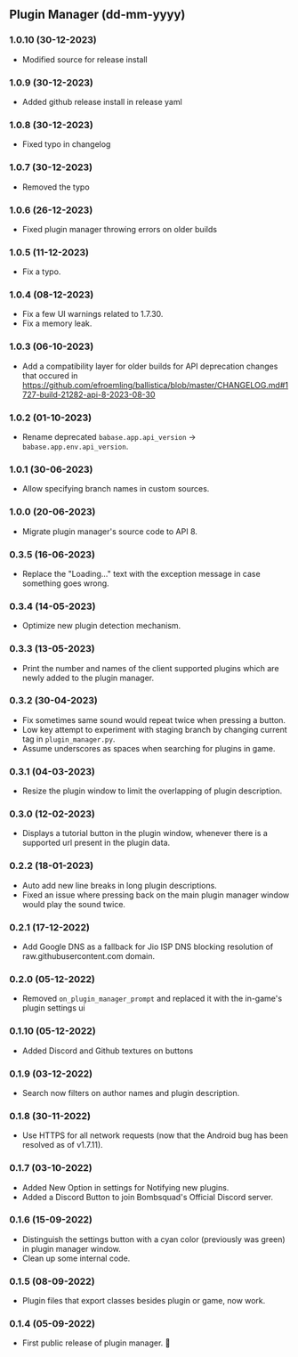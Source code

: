 ## Plugin Manager (dd-mm-yyyy)

### 1.0.10 (30-12-2023)

- Modified source for release install

### 1.0.9 (30-12-2023)

- Added github release install in release yaml

### 1.0.8 (30-12-2023)

- Fixed typo in changelog

### 1.0.7 (30-12-2023)

- Removed the typo

### 1.0.6 (26-12-2023)

- Fixed plugin manager throwing errors on older builds

### 1.0.5 (11-12-2023)

- Fix a typo.

### 1.0.4 (08-12-2023)

- Fix a few UI warnings related to 1.7.30.
- Fix a memory leak.

### 1.0.3 (06-10-2023)

- Add a compatibility layer for older builds for API deprecation changes that occured in https://github.com/efroemling/ballistica/blob/master/CHANGELOG.md#1727-build-21282-api-8-2023-08-30

### 1.0.2 (01-10-2023)

- Rename deprecated `babase.app.api_version` -> `babase.app.env.api_version`.

### 1.0.1 (30-06-2023)

- Allow specifying branch names in custom sources.

### 1.0.0 (20-06-2023)

- Migrate plugin manager's source code to API 8.

### 0.3.5 (16-06-2023)

- Replace the "Loading..." text with the exception message in case something goes wrong.

### 0.3.4 (14-05-2023)

- Optimize new plugin detection mechanism.

### 0.3.3 (13-05-2023)

- Print the number and names of the client supported plugins which are newly added to the plugin manager.

### 0.3.2 (30-04-2023)

- Fix sometimes same sound would repeat twice when pressing a button.
- Low key attempt to experiment with staging branch by changing current tag in `plugin_manager.py`.
- Assume underscores as spaces when searching for plugins in game.

### 0.3.1 (04-03-2023)

- Resize the plugin window to limit the overlapping of plugin description.

### 0.3.0 (12-02-2023)

- Displays a tutorial button in the plugin window, whenever there is a supported url present in the plugin data.

### 0.2.2 (18-01-2023)

- Auto add new line breaks in long plugin descriptions.
- Fixed an issue where pressing back on the main plugin manager window would play the sound twice.

### 0.2.1 (17-12-2022)

- Add Google DNS as a fallback for Jio ISP DNS blocking resolution of raw.githubusercontent.com domain.

### 0.2.0 (05-12-2022)

- Removed `on_plugin_manager_prompt` and replaced it with the in-game's plugin settings ui

### 0.1.10 (05-12-2022)

- Added Discord and Github textures on buttons

### 0.1.9 (03-12-2022)

- Search now filters on author names and plugin description.

### 0.1.8 (30-11-2022)

- Use HTTPS for all network requests (now that the Android bug has been resolved as of v1.7.11).

### 0.1.7 (03-10-2022)

- Added New Option in settings for Notifying new plugins.
- Added a Discord Button to join Bombsquad's Official Discord server.


### 0.1.6 (15-09-2022)

- Distinguish the settings button with a cyan color (previously was green) in plugin manager window.
- Clean up some internal code.


### 0.1.5 (08-09-2022)

- Plugin files that export classes besides plugin or game, now work.

### 0.1.4 (05-09-2022)

- First public release of plugin manager. 🎉
